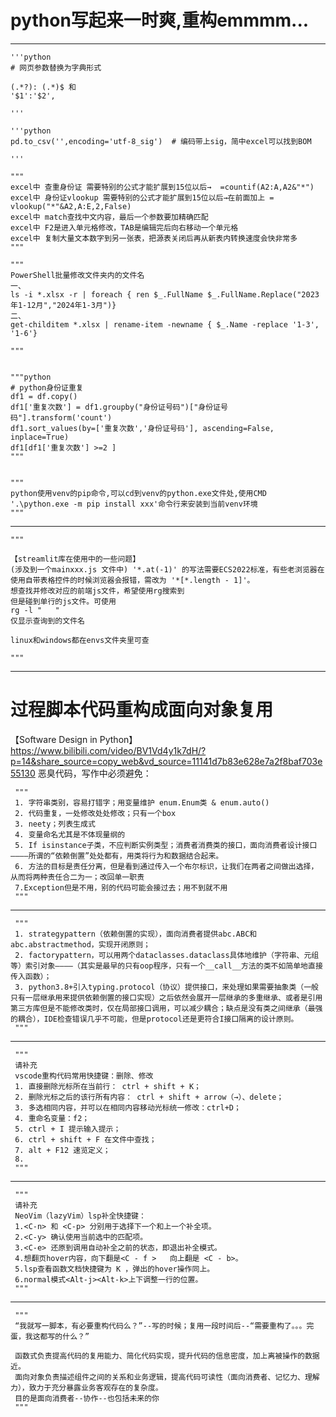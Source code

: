# python写起来一时爽,重构emmmm...
---
    '''python
    # 网页参数替换为字典形式

    (.*?): (.*)$ 和 
    '$1':'$2', 

    '''

    '''python
    pd.to_csv('',encoding='utf-8_sig')  # 编码带上sig，简中excel可以找到BOM

    '''

    """
    excel中 查重身份证 需要特别的公式才能扩展到15位以后→  =countif(A2:A,A2&"*")
    excel中 身份证vlookup 需要特别的公式才能扩展到15位以后→在前面加上 = vlookup("*"&A2,A:E,2,False)
    excel中 match查找中文内容，最后一个参数要加精确匹配
    excel中 F2是进入单元格修改，TAB是编辑完后向右移动一个单元格
    excel中 复制大量文本数字到另一张表，把源表关闭后再从新表内转换速度会快非常多
    """
    
    """
    PowerShell批量修改文件夹内的文件名
    一、
    ls -i *.xlsx -r | foreach { ren $_.FullName $_.FullName.Replace("2023年1-12月","2024年1-3月")}
    二、
    get-childitem *.xlsx | rename-item -newname { $_.Name -replace '1-3', '1-6'}
    
    """
    
    
    """python
    # python身份证重复
    df1 = df.copy()
    df1['重复次数'] = df1.groupby("身份证号码")["身份证号码"].transform('count')    
    df1.sort_values(by=['重复次数','身份证号码'], ascending=False, inplace=True)
    df1[df1['重复次数'] >=2 ]
    """


    """
    python使用venv的pip命令,可以cd到venv的python.exe文件处,使用CMD '.\python.exe -m pip install xxx'命令行来安装到当前venv环境
    """

---

    """
    
    【streamlit库在使用中的一些问题】
    (涉及到一个mainxxx.js 文件中) '*.at(-1)' 的写法需要ECS2022标准，有些老浏览器在使用自带表格控件的时候浏览器会报错，需改为 '*[*.length - 1]'。
    想查找并修改对应的前端js文件，希望使用rg搜索到
    但是碰到单行的js文件。可使用
    rg -l "   "  
    仅显示查询到的文件名
    
    linux和windows都在envs文件夹里可查
 
    """

---

# 过程脚本代码重构成面向对象复用

【Software Design in Python】 https://www.bilibili.com/video/BV1Vd4y1k7dH/?p=14&share_source=copy_web&vd_source=11141d7b83e628e7a2f8baf703e55130
     恶臭代码，写作中必须避免：

     """
     1. 字符串类别，容易打错字；用变量维护 enum.Enum类 & enum.auto()
     2. 代码重复，一处修改处处修改；只有一个box
     3. neety；列表生成式
     4. 变量命名尤其是不体现量纲的
     5. If isinstance子类，不应判断实例类型；消费者消费类的接口，面向消费者设计接口————所谓的“依赖倒置”处处都有，用类将行为和数据结合起来。
     6. 方法的目标是责任分离，但是看到通过传入一个布尔标识，让我们在两者之间做出选择，从而将两种责任合二为一；改回单一职责
     7.Exception但是不用，别的代码可能会接过去；用不到就不用
     """

---

     """
     1. strategypattern（依赖倒置的实现），面向消费者提供abc.ABC和abc.abstractmethod，实现开闭原则；
     2. factorypattern，可以用两个dataclasses.dataclass具体地维护（字符串、元组等）索引对象————（其实是最早的只有oop程序，只有一个__call__方法的类不如简单地直接传入函数）；
     3. python3.8+引入typing.protocol（协议）提供接口，来处理如果需要抽象类（一般只有一层继承用来提供依赖倒置的接口实现）之后依然会展开一层继承的多重继承、或者是引用第三方库但是不能修改类时，仅在局部接口调用，可以减少耦合；缺点是没有类之间继承（最强的耦合），IDE检查错误几乎不可能，但是protocol还是更符合I接口隔离的设计原则。
     """

---

     """
     请补充
     vscode重构代码常用快捷键：删除、修改
     1. 直接删除光标所在当前行： ctrl + shift + K；
     2. 删除光标之后的该行所有内容： ctrl + shift + arrow（→）、delete；
     3. 多选相同内容，并可以在相同内容移动光标统一修改：ctrl+D；
     4. 重命名变量：f2；
     5. ctrl + I 提示输入提示；
     6. ctrl + shift + F 在文件中查找；
     7. alt + F12 速览定义；
     8. 
     """

---


     """
     请补充
     NeoVim（lazyVim）lsp补全快捷键：
     1.<C-n> 和 <C-p> 分别用于选择下一个和上一个补全项。
     2.<C-y> 确认使用当前选中的匹配项。
     3.<C-e> 还原到调用自动补全之前的状态，即退出补全模式。
     4.想翻页hover内容，向下翻是<C - f >   向上翻是 <C - b>。
     5.lsp查看函数文档快捷键为 K ，弹出的hover操作同上。
     6.normal模式<Alt-j><Alt-k>上下调整一行的位置。
     """

---

     """
     “我就写一脚本，有必要重构代码么？”--写的时候；复用一段时间后--“需要重构了。。。完蛋，我这都写的什么？”
     
     函数式负责提高代码的复用能力、简化代码实现，提升代码的信息密度，加上离被操作的数据近。
     面向对象负责描述组件之间的关系和业务逻辑，提高代码可读性（面向消费者、记忆力、理解力），致力于充分暴露业务客观存在的复杂度。
     目的是面向消费者--协作--也包括未来的你
     """
